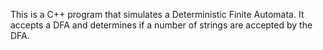 This is a C++ program that simulates a Deterministic Finite Automata. It accepts a DFA and determines if a number of strings are accepted by the DFA.
